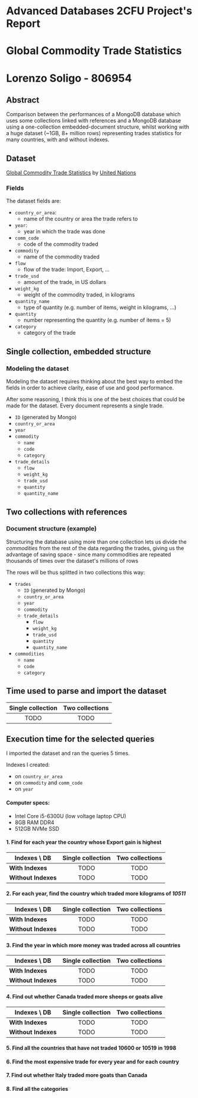 # Advanced Databases 2CFU Project's Report
# Global Commodity Trade Statistics 
# Lorenzo Soligo - 806954

## Abstract
Comparison between the performances of a MongoDB database which uses some collections linked with references and a MongoDB database using a one-collection embedded-document structure, whilst working with a huge dataset (~1GB, 8+ million rows) representing trades statistics for many countries, with and without indexes.

## Dataset
[Global Commodity Trade Statistics](https://www.kaggle.com/unitednations/global-commodity-trade-statistics) by [United Nations](https://www.kaggle.com/unitednations)

### Fields
The dataset fields are:
* `country_or_area`:
  * name of the country or area the trade refers to
* `year`:
  * year in which the trade was done
* `comm_code`
  * code of the commodity traded
* `commodity`
  * name of the commodity traded
* `flow`
  * flow of the trade: Import, Export, ...
* `trade_usd`
  * amount of the trade, in US dollars
* `weight_kg`
  * weight of the commodity traded, in kilograms
* `quantity_name`
  * type of quantity (e.g. number of items, weight in kilograms, ...)
* `quantity`
  * number representing the quantity (e.g. number of items = 5)
* `category`
  * category of the trade




## Single collection, embedded structure

### Modeling the dataset

Modeling the dataset requires thinking about the best way to embed the fields in order to achieve clarity, ease of use and good performance.

After some reasoning, I think this is one of the best choices that could be made for the dataset. 
Every document represents a single trade.

* `ID` (generated by Mongo)
* `country_or_area`
* `year`
* `commodity`
  - `name`
  - `code`
  - `category`
* `trade_details`
  * `flow`
  * `weight_kg`
  * `trade_usd`
  * `quantity`
  * `quantity_name`



## Two collections with references

### Document structure (example)

Structuring the database using more than one collection lets us divide the *commodities* from the rest of the data regarding the trades, giving us the advantage of saving space - since many commodities are repeated thousands of times over the dataset's millions of rows

The rows will be thus splitted in two collections this way:

* `trades`
  * `ID` (generated by Mongo)
  * `country_or_area`
  * `year`
  * `commodity`
  * `trade_details`
    - `flow`
    - `weight_kg`
    - `trade_usd`
    - `quantity`
    - `quantity_name`
* `commodities`
  * `name`
  * `code`
  * `category`

## Time used to parse and import the dataset

| Single collection | Two collections |
| :---------------: | :-------------: |
|       TODO        |      TODO       |



## Execution time for the selected queries

I imported the dataset and ran the queries 5 times.

Indexes I created:

* on `country_or_area`
* on `commodity` and `comm_code`
* on `year`



#### Computer specs:
- Intel Core i5-6300U (low voltage laptop CPU)
- 8GB RAM DDR4
- 512GB NVMe SSD 




#### 1. Find for each year the country whose Export gain is highest
| Indexes \ DB        | Single collection | Two collections |
| ------------------- | :---------------: | :-------------: |
| **With Indexes**    |       TODO        |      TODO       |
| **Without Indexes** |       TODO        |      TODO       |


#### 2. For each year, find the country which traded more kilograms of *10511*
| Indexes \ DB        | Single collection | Two collections |
| ------------------- | :---------------: | :-------------: |
| **With Indexes**    |       TODO        |      TODO       |
| **Without Indexes** |       TODO        |      TODO       |


#### 3. Find the year in which more money was traded across all countries
| Indexes \ DB        | Single collection | Two collections |
| ------------------- | :---------------: | :-------------: |
| **With Indexes**    |       TODO        |      TODO       |
| **Without Indexes** |       TODO        |      TODO       |


#### 4. Find out whether Canada traded more sheeps or goats alive
| Indexes \ DB        | Single collection | Two collections |
| ------------------- | :---------------: | :-------------: |
| **With Indexes**    |       TODO        |      TODO       |
| **Without Indexes** |       TODO        |      TODO       |


#### 5. Find all the countries that have not traded 10600 or 10519 in 1998

#### 6. Find the most expensive trade for every year and for each country 

#### 7. Find out whether Italy traded more goats than Canada

#### 8. Find all the categories






